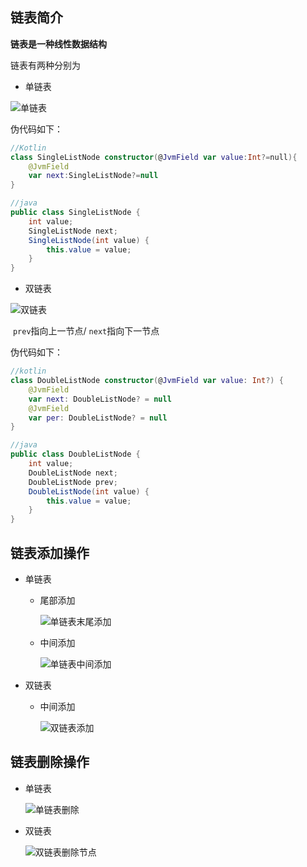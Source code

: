 ## 链表简介

**链表是一种线性数据结构**

链表有两种分别为

- 单链表

![单链表](/img/单链表.png)

伪代码如下：

```kotlin
//Kotlin
class SingleListNode constructor(@JvmField var value:Int?=null){
    @JvmField
    var next:SingleListNode?=null
}
```

```java
//java
public class SingleListNode {
    int value;
    SingleListNode next;
    SingleListNode(int value) {
        this.value = value;
    }
}
```

- 双链表

![双链表](/img/双链表.png)

​     `prev`指向上一节点/  `next`指向下一节点

   

伪代码如下：

```kotlin
//kotlin
class DoubleListNode constructor(@JvmField var value: Int?) {
    @JvmField
    var next: DoubleListNode? = null
    @JvmField
    var per: DoubleListNode? = null
}
```

```java
//java
public class DoubleListNode {
    int value;
    DoubleListNode next;
    DoubleListNode prev;
    DoubleListNode(int value) {
        this.value = value;
    }
}
```

## 链表添加操作

- 单链表

  - 尾部添加

    ![单链表末尾添加](/img/单链表尾部添加.png)

  - 中间添加

    ![单链表中间添加](/img/单链表中间添加.png)

- 双链表

  - 中间添加

    ![双链表添加](/img/双链表添加.png)

    

## 链表删除操作

- 单链表

  ![单链表删除](/img/单链表尾部删除.png)

- 双链表

  ![双链表删除节点](/img/双链表删除节点.png)

